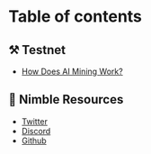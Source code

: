 # Table of contents

## ⚒ Testnet

* [How Does AI Mining Work?](README.md)

## 🥂 Nimble Resources

* [Twitter](https://twitter.com/Nimble\_Network)
* [Discord](https://discord.gg/P8UhBKqAse)
* [Github](https://github.com/nimble-technology)
